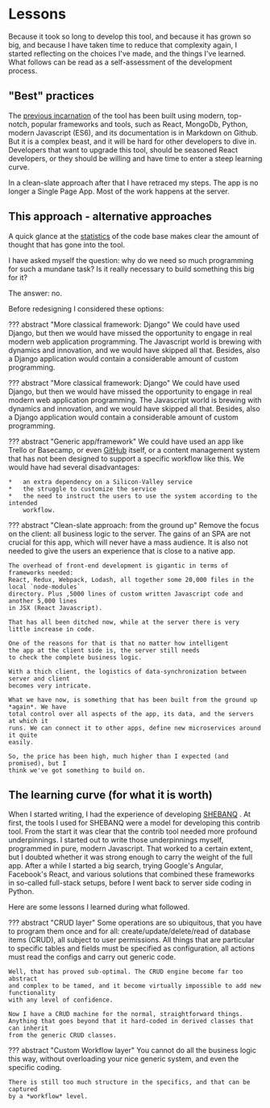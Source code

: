 # Lessons

Because it took so long to develop this tool, and because it has grown so big,
and because I have taken time to reduce that complexity again,
I started reflecting on the choices I've made, and the things I've learned. What
follows can be read as a self-assessment of the development process.

## "Best" practices

The
[previous incarnation]({{docSiteOrig}})
of the tool has been built using modern,
top-notch, popular frameworks and tools,
such as React, MongoDb, Python, modern Javascript (ES6), and its documentation
is in Markdown on Github. But it is a complex beast, and it will be hard for
other developers to dive in. Developers that want to upgrade this tool, should
be seasoned React developers, or they should be willing and have time to enter a
steep learning curve.

In a clean-slate approach after that I have retraced my steps.
The app is no longer a Single Page App.
Most of the work happens at the server.

## This approach - alternative approaches

A quick glance at the
[statistics](Codebase.md)
of the code base makes clear the
amount of thought that has gone into the tool.

I have asked myself the question: why do we need so much programming for such a
mundane task? Is it really necessary to build something this big for it?

The answer: no.

Before redesigning I considered these options:

??? abstract "More classical framework: Django"
    We could have used Django, but then we would have missed the opportunity to
    engage in real modern web application programming. The Javascript world is
    brewing with dynamics and innovation, and we would have skipped all that.
    Besides, also a Django application would contain a considerable amount of custom
    programming.

??? abstract "More classical framework: Django"
    We could have used Django, but then we would have missed the opportunity to
    engage in real modern web application programming. The Javascript world is
    brewing with dynamics and innovation, and we would have skipped all that.
    Besides, also a Django application would contain a considerable amount of custom
    programming.

??? abstract "Generic app/framework"
    We could have used an app like Trello or Basecamp, or even
    [GitHub](../Workings/Business.md#alternatives)
    itself, or a content management
    system that has not been designed to support a specific workflow like this. We
    would have had several disadvantages:

    *   an extra dependency on a Silicon-Valley service
    *   the struggle to customize the service
    *   the need to instruct the users to use the system according to the intended
        workflow.

??? abstract "Clean-slate approach: from the ground up"
    Remove the focus on the client: all business logic to the server.
    The gains of an SPA are not crucial for this app, which will never have a mass audience.
    It is also not needed to give the users an experience that is close to a native app.

    The overhead of front-end development is gigantic in terms of frameworks needed:
    React, Redux, Webpack, Lodash, all together some 20,000 files in the local `node-modules`
    directory. Plus ,5000 lines of custom written Javascript code and another 5,000 lines
    in JSX (React Javascript).

    That has all been ditched now, while at the server there is very little increase in code.

    One of the reasons for that is that no matter how intelligent
    the app at the client side is, the server still needs
    to check the complete business logic.

    With a thich client, the logistics of data-synchronization between server and client
    becomes very intricate. 

    What we have now, is something that has been built from the ground up *again*. We have
    total control over all aspects of the app, its data, and the servers at which it
    runs. We can connect it to other apps, define new microservices around it quite
    easily.

    So, the price has been high, much higher than I expected (and promised), but I
    think we've got something to build on.

## The learning curve (for what it is worth)

When I started writing, I had the experience of developing
[SHEBANQ]({{shebanq}})
.
At first, the tools I used for SHEBANQ were a model
for developing this contrib tool. From the start it was clear that the contrib
tool needed more profound underpinnings. I started out to write those
underpinnings myself, programmed in pure, modern Javascript. That worked to a
certain extent, but I doubted whether it was strong enough to carry the weight
of the full app. After a while I started a big search, trying Google's Angular,
Facebook's React, and various solutions that combined these frameworks in
so-called full-stack setups, before I went back to server side coding in Python.

Here are some lessons I learned during what followed.

??? abstract "CRUD layer"
    Some operations are so ubiquitous, that you have to program them once and for
    all: create/update/delete/read of database items (CRUD), all subject to user
    permissions. All things that are particular to specific tables and fields must
    be specified as configuration, all actions must read the configs and carry out
    generic code.

    Well, that has proved sub-optimal. The CRUD engine become far too abstract
    and complex to be tamed, and it become virtually impossible to add new functionality
    with any level of confidence.

    Now I have a CRUD machine for the normal, straightforward things. 
    Anything that goes beyond that it hard-coded in derived classes that can inherit
    from the generic CRUD classes.

??? abstract "Custom Workflow layer"
    You cannot do all the business logic this way, without overloading your nice
    generic system, and even the specific coding.

    There is still too much structure in the specifics, and that can be captured
    by a *workflow* level. 
